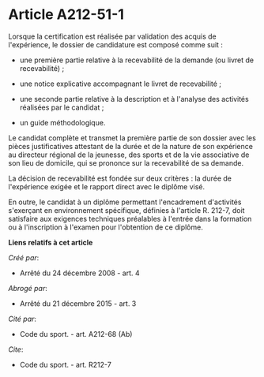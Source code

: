 # Article A212-51-1

Lorsque la certification est réalisée par validation des acquis de l'expérience, le dossier de candidature est composé comme
suit :

- une première partie relative à la recevabilité de la demande (ou livret de recevabilité) ;

- une notice explicative accompagnant le livret de recevabilité ;

- une seconde partie relative à la description et à l'analyse des activités réalisées par le candidat ;

- un guide méthodologique. 

Le candidat complète et transmet la première partie de son dossier avec les pièces justificatives attestant de la durée et de
la nature de son expérience au directeur régional de la jeunesse, des sports et de la vie associative de son lieu de
domicile, qui se prononce sur la recevabilité de sa demande. 

La décision de recevabilité est fondée sur deux critères : la durée de l'expérience exigée et le rapport direct avec le
diplôme visé. 

En outre, le candidat à un diplôme permettant l'encadrement d'activités s'exerçant en environnement spécifique, définies à
l'article R. 212-7, doit satisfaire aux exigences techniques préalables à l'entrée dans la formation ou à l'inscription à
l'examen pour l'obtention de ce diplôme.

**Liens relatifs à cet article**

_Créé par_:

  - Arrêté du 24 décembre 2008 - art. 4

_Abrogé par_:

  - Arrêté du 21 décembre 2015 - art. 3

_Cité par_:

  - Code du sport. - art. A212-68 (Ab)

_Cite_:

  - Code du sport. - art. R212-7
